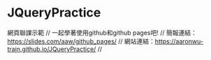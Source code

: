 # JQueryPractice
網頁聯課示範 //
一起學著使用github和github pages吧! //
簡報連結：https://slides.com/aaw/github_pages/ //
網站連結：https://aaronwu-train.github.io/JQueryPractice/ //
